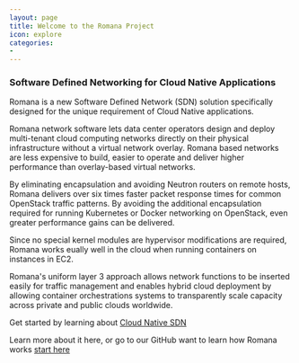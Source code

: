 ```yaml
---
layout: page
title: Welcome to the Romana Project
icon: explore
categories:
-
---
```


### Software Defined Networking for Cloud Native Applications

Romana is a new Software Defined Network (SDN) solution specifically designed for the unique requirement of Cloud Native applications.

Romana network software lets data center operators design and deploy multi-tenant cloud computing networks directly on their physical infrastructure without a virtual network overlay. Romana based networks are less expensive to build, easier to operate and deliver higher performance than overlay-based virtual networks. 

By eliminating encapsulation and avoiding Neutron routers on remote hosts, Romana delivers over six times faster packet response times for common OpenStack traffic patterns. By avoiding the additional encapsulation required for running Kubernetes or Docker networking on OpenStack, even greater performance gains can be delivered.

Since no special kernel modules are hypervisor modifications are required, Romana works eually well in the cloud when running containers on instances in EC2.

Romana's uniform layer 3 approach allows network functions to be inserted easily for traffic management and enables hybrid cloud deployment by allowing container orchestrations systems to transparently scale capacity across private and public clouds worldwide.

Get started by learning about [Cloud Native SDN](/cloudnative/cloudnative1/)

Learn more about it here, or go to our GitHub  want to learn how Romana works [start here](/how/how1/)

